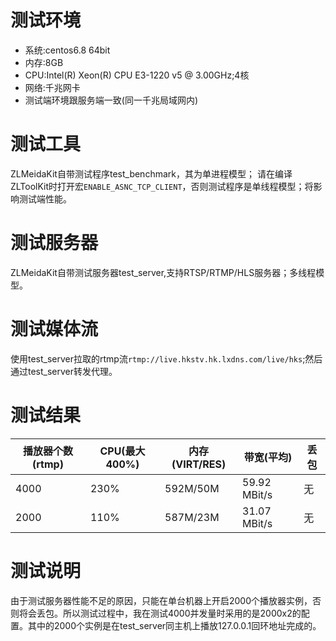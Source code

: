 # 测试环境
- 系统:centos6.8 64bit
- 内存:8GB
- CPU:Intel(R) Xeon(R) CPU E3-1220 v5 @ 3.00GHz;4核
- 网络:千兆网卡
- 测试端环境跟服务端一致(同一千兆局域网内)

# 测试工具
ZLMeidaKit自带测试程序test_benchmark，其为单进程模型；
请在编译ZLToolKit时打开宏`ENABLE_ASNC_TCP_CLIENT`，否则测试程序是单线程模型；将影响测试端性能。

# 测试服务器
ZLMeidaKit自带测试服务器test_server,支持RTSP/RTMP/HLS服务器；多线程模型。

# 测试媒体流
使用test_server拉取的rtmp流`rtmp://live.hkstv.hk.lxdns.com/live/hks`;然后通过test_server转发代理。

# 测试结果

| 播放器个数(rtmp) | CPU(最大400%) | 内存(VIRT/RES) | 带宽(平均) | 丢包 |
| --- | --- | --- | --- | --- |
| 4000 | 230% | 592M/50M | 59.92 MBit/s | 无 |
| 2000 | 110% | 587M/23M | 31.07 MBit/s | 无 |

# 测试说明
由于测试服务器性能不足的原因，只能在单台机器上开启2000个播放器实例，否则将会丢包。所以测试过程中，我在测试4000并发量时采用的是2000x2的配置。其中的2000个实例是在test_server同主机上播放127.0.0.1回环地址完成的。


